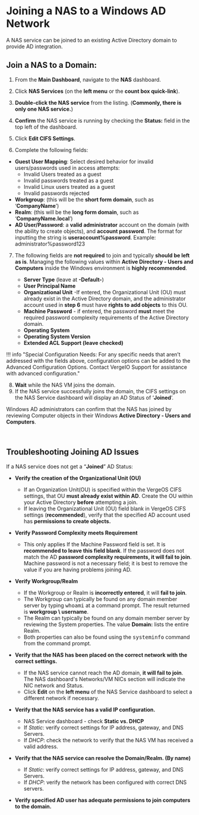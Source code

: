 # Joining a NAS to a Windows AD Network
A NAS service can be joined to an existing Active Directory domain to provide AD integration.  


## Join a NAS to a Domain:
1. From the **Main Dashboard**, navigate to the **NAS** dashboard.
2. Click **NAS Services** (on the **left menu** or the **count box quick-link**).
3. **Double-click the NAS service** from the listing. (**Commonly, there is only one NAS service.**)  
4. **Confirm** the NAS service is running by checking the **Status:** field in the top left of the dashboard. 
5. Click **Edit CIFS Settings**.

6. Complete the following fields:  

* **Guest User Mapping**: Select desired behavior for invalid users/passwords used in access attempts:
    * Invalid Users treated as a guest
    * Invalid passwords treated as a guest
    * Invalid Linux users treated as a guest
    * Invalid passwords rejected
* **Workgroup**:  (this will be the **short form domain**, such as ‘**CompanyName**’)
* **Realm**: (this will be the **long form domain**, such as ‘**CompanyName.local**’)
* **AD User/Password**: a **valid administrator** account on the domain (with the ability to create objects), and **account password**. The format for inputting the string is **useraccount%password**.  Example: administrator%password123

7. The following fields are **not required** to join and typically **should be left as is**.  Managing the following values within **Active Directory - Users and Computers** inside the Windows environment is **highly recommended**.  
  
    * **Server Type** (leave at **-Default-**)
    * **User Principal Name**
    * **Organizational Unit** -If entered, the Organizational Unit (OU) must already exist in the Active Directory domain, and the administrator account used in **step 6** must have **rights to add objects** to this OU.
    * **Machine Password** - if entered, the password **must** meet the required password complexity requirements of the Active Directory domain.
    * **Operating System**
    * **Operating System Version**
    * **Extended ACL Support (leave checked)**

!!! info "Special Configuration Needs: For any specific needs that aren’t addressed with the fields above, configuration options can be added to the Advanced Configuration Options.  Contact VergeIO Support for assistance with advanced configuration." 

8. **Wait** while the NAS VM joins the domain.
9. If the NAS service successfully joins the domain, the CIFS settings on the NAS Service dashboard will display an AD Status of ‘**Joined**’.

Windows AD administrators can confirm that the NAS has joined by reviewing Computer objects in their Windows **Active Directory - Users and Computers**.


</br >

## Troubleshooting Joining AD Issues

If a NAS service does not get a “**Joined**” AD Status:  

* **Verify the creation of the Organizational Unit (OU)**  

    * If an Organization Unit(OU) is specified within the VergeOS CIFS settings, that OU **must already exist within AD**. Create the OU within your Active Directory **before** attempting a join.
    * If leaving the Organizational Unit (OU) field blank in VergeOS CIFS settings (**recommended**), verify that the specified AD account used has **permissions to create objects.** 

* **Verify Password Complexity meets Requirement**  

    * This only applies If the Machine Password field is set. It is **recommended to leave this field blank**. If the password does not match the AD **password complexity requirements, it will fail to join**. Machine password is not a necessary field; it is best to remove the value if you are having problems joining AD. 

* **Verify Workgroup/Realm**
    * If the Workgroup or Realm is **incorrectly entered**, it will **fail to join**.
    * The Workgroup can typically be found on any domain member server by typing <kbd>whoami</kbd> at a command prompt. The result returned is **workgroup \ username**.
    * The Realm can typically be found on any domain member server by reviewing the System properties. The value **Domain:** lists the entire Realm.
    * Both properties can also be found using the <kbd>systeminfo</kbd> command from the command prompt.

* **Verify that the NAS has been placed on the correct network with the correct settings.**
    * If the NAS service cannot reach the AD domain, **it will fail to join**. The NAS dashboard's Networks/VM NICs section will indicate the NIC network and Status.
    * Click **Edit** on the **left menu** of the NAS Service dashboard to select a different network if necessary.  

* **Verify that the NAS service has a valid IP configuration.**
    * NAS Service dashboard - check **Static vs. DHCP**
    * If *Static*: verify correct settings for IP address, gateway, and DNS Servers.
    * If *DHCP*: check the network to verify that the NAS VM has received a valid address.  

* **Verify that the NAS service can resolve the Domain/Realm. (By name)**
    * If *Static*: verify correct settings for IP address, gateway, and DNS Servers.
    * If *DHCP*: verify the network has been configured with correct DNS servers.

* **Verify specified AD user has adequate permissions to join computers to the domain.**  
